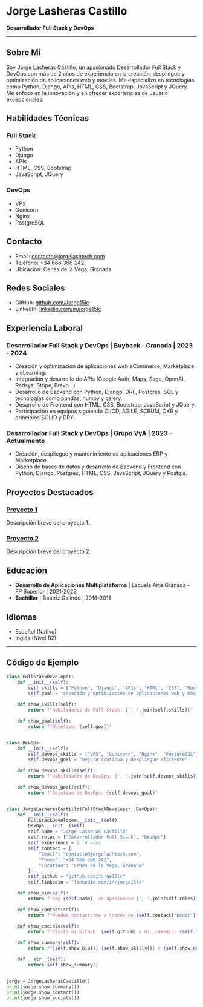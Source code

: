 # Jorge Lasheras Castillo

**Desarrollador Full Stack y DevOps**

---

## Sobre Mí

Soy Jorge Lasheras Castillo, un apasionado Desarrollador Full Stack y DevOps con más de 2 años de experiencia en la creación, despliegue y optimización de aplicaciones web y móviles. Me especializo en tecnologías como Python, Django, APIs, HTML, CSS, Bootstrap, JavaScript y JQuery. Me enfoco en la innovación y en ofrecer experiencias de usuario excepcionales.

## Habilidades Técnicas

### Full Stack
- Python
- Django
- APIs
- HTML, CSS, Bootstrap
- JavaScript, JQuery

### DevOps
- VPS
- Gunicorn
- Nginx
- PostgreSQL

## Contacto

- Email: contacto@jorgelashtech.com
- Teléfono: +34 666 366 242
- Ubicación: Cenes de la Vega, Granada

## Redes Sociales

- GitHub: [github.com/Jorge15lc](https://github.com/Jorge15lc)
- LinkedIn: [linkedin.com/in/jorge15lc](https://www.linkedin.com/in/jorge15lc)

## Experiencia Laboral

### Desarrollador Full Stack y DevOps | Buyback - Granada | 2023 - 2024
- Creación y optimización de aplicaciones web eCommerce, Marketplace y eLearning.
- Integración y desarrollo de APIs (Google Auth, Maps, Sage, OpenAI, Redsys, Stripe, Brevo...).
- Desarrollo de Backend con Python, Django, DRF, Postgres, SQL y tecnologías como pandas, numpy y celery.
- Desarrollo de Frontend con HTML, CSS, Bootstrap, JavaScript y JQuery.
- Participación en equipos siguiendo CI/CD, AGILE, SCRUM, OKR y principios SOLID y DRY.

### Desarrollador Full Stack y DevOps | Grupo VyA | 2023 - Actualmente
- Creación, despliegue y mantenimiento de aplicaciones ERP y Marketplace.
- Diseño de bases de datos y desarrollo de Backend y Frontend con Python, Django, Postgres, HTML, CSS, JavaScript, JQuery y Postgis.

## Proyectos Destacados

### [Proyecto 1](#)
Descripción breve del proyecto 1.

### [Proyecto 2](#)
Descripción breve del proyecto 2.

## Educación

- **Desarrollo de Aplicaciones Multiplataforma** | Escuela Arte Granada - FP Superior | 2021-2023
- **Bachiller** | Beatriz Galindo | 2016-2018

## Idiomas

- Español (Nativo)
- Inglés (Nivel B2)

---

## Código de Ejemplo

```python
class FullStackDeveloper:
    def __init__(self):
        self.skills = ["Python", "Django", "APIs", "HTML", "CSS", "Bootstrap", "JavaScript", "JQuery"]
        self.goal = "creación y optimización de aplicaciones web y móviles"

    def show_skills(self):
        return f"Habilidades de Full Stack: {', '.join(self.skills)}"

    def show_goal(self):
        return f"Objetivo: {self.goal}"


class DevOps:
    def __init__(self):
        self.devops_skills = ["VPS", "Gunicorn", "Nginx", "PostgreSQL"]
        self.devops_goal = "mejora continua y despliegue eficiente"

    def show_devops_skills(self):
        return f"Habilidades de DevOps: {', '.join(self.devops_skills)}"

    def show_devops_goal(self):
        return f"Objetivo de DevOps: {self.devops_goal}"


class JorgeLasherasCastillo(FullStackDeveloper, DevOps):
    def __init__(self):
        FullStackDeveloper.__init__(self)
        DevOps.__init__(self)
        self.name = "Jorge Lasheras Castillo"
        self.roles = ["Desarrollador Full Stack", "DevOps"]
        self.experience = 2  # años
        self.contact = {
            "Email": "contacto@jorgelashtech.com",
            "Phone": "+34 666 366 242",
            "Location": "Cenes de la Vega, Granada"
        }
        self.github = "github.com/Jorge15lc"
        self.linkedin = "linkedin.com/in/jorge15lc"

    def show_bio(self):
        return f"Soy {self.name}, un apasionado {', '.join(self.roles)} con más de {self.experience} años de experiencia."

    def show_contact(self):
        return f"Puedes contactarme a través de {self.contact['Email']} o al teléfono {self.contact['Phone']}. Estoy ubicado en {self.contact['Location']}."

    def show_socials(self):
        return f"Visita mi GitHub: {self.github} y mi LinkedIn: {self.linkedin}"

    def show_summary(self):
        return f"{self.show_bio()} {self.show_skills()} y {self.show_devops_skills()}. Me enfoco en la {self.goal} y la {self.devops_goal}."

    def __str__(self):
        return self.show_summary()


jorge = JorgeLasherasCastillo()
print(jorge.show_summary())
print(jorge.show_contact())
print(jorge.show_socials())
